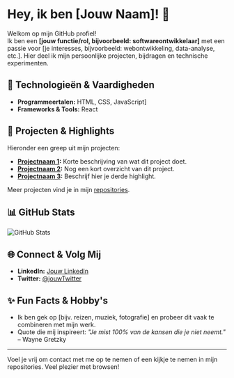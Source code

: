 # Hey, ik ben [Jouw Naam]! 👋

Welkom op mijn GitHub profiel!  
Ik ben een **[jouw functie/rol, bijvoorbeeld: softwareontwikkelaar]** met een passie voor [je interesses, bijvoorbeeld: webontwikkeling, data-analyse, etc.]. Hier deel ik mijn persoonlijke projecten, bijdragen en technische experimenten.

## 🔧 Technologieën & Vaardigheden

- **Programmeertalen:** HTML, CSS, JavaScript]
- **Frameworks & Tools:** React

## 🚀 Projecten & Highlights

Hieronder een greep uit mijn projecten:

- **[Projectnaam 1](link-naar-repository):** Korte beschrijving van wat dit project doet.
- **[Projectnaam 2](link-naar-repository):** Nog een kort overzicht van dit project.
- **[Projectnaam 3](link-naar-repository):** Beschrijf hier je derde highlight.

Meer projecten vind je in mijn [repositories](https://github.com/JOUW_GITHUB_NAAM?tab=repositories).

## 📊 GitHub Stats

![GitHub Stats](https://github-readme-stats.vercel.app/api?username=Danielo923&show_icons=true&theme=default)

## 🌐 Connect & Volg Mij

- **LinkedIn:** [Jouw LinkedIn](https://www.linkedin.com/in/jouw-profiel)
- **Twitter:** [@jouwTwitter](https://twitter.com/jouwTwitter)

## ✨ Fun Facts & Hobby's

- Ik ben gek op [bijv. reizen, muziek, fotografie] en probeer dit vaak te combineren met mijn werk.
- Quote die mij inspireert: *"Je mist 100% van de kansen die je niet neemt."* – Wayne Gretzky

---

Voel je vrij om contact met me op te nemen of een kijkje te nemen in mijn repositories. Veel plezier met browsen!
